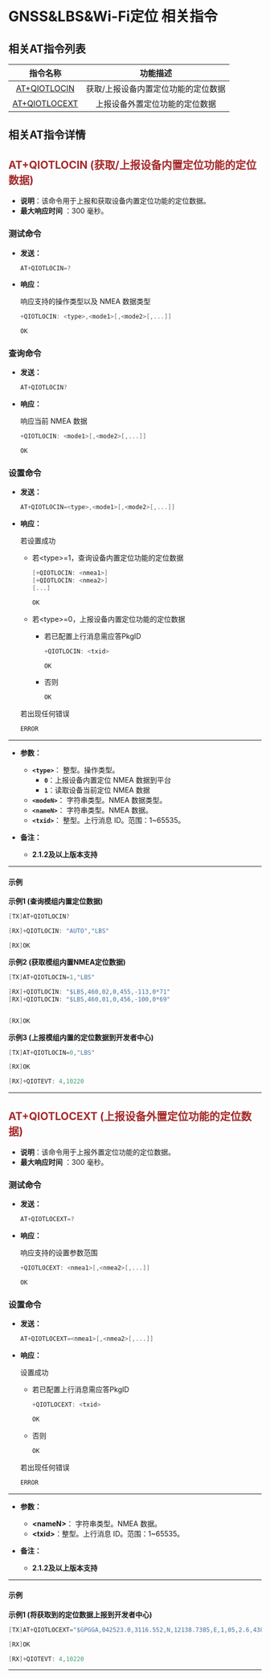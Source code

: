 # GNSS&LBS&Wi-Fi定位 相关指令
## **相关AT指令列表**

|            指令名称             |              功能描述               |
| :-----------------------------: | :---------------------------------: |
|  [AT+QIOTLOCIN](#AT+QIOTLOCIN)  | 获取/上报设备内置定位功能的定位数据 |
| [AT+QIOTLOCEXT](#AT+QIOTLOCEXT) |   上报设备外置定位功能的定位数据    |

## **相关AT指令详情**

<span id="AT+QIOTLOCIN">  </span>

## <span style="color:#A52A2A">__AT+QIOTLOCIN (获取/上报设备内置定位功能的定位数据)__</span>

* __说明__：该命令用于上报和获取设备内置定位功能的定位数据。
* __最大响应时间__ ：300 毫秒。

### **测试命令**

* __发送：__

	```c
	AT+QIOTLOCIN=?
	```	
* __响应：__

	响应支持的操作类型以及 NMEA 数据类型

	```c
	+QIOTLOCIN: <type>,<mode1>[,<mode2>[,...]]
	
	OK
	```

### **查询命令**

* __发送：__

	```c
	AT+QIOTLOCIN?
	```	
* __响应：__

	响应当前 NMEA 数据

	```c
	+QIOTLOCIN: <mode1>[,<mode2>[,...]]
	
	OK
	```

### **设置命令**

* __发送：__

	```c
	AT+QIOTLOCIN=<type>,<mode1>[,<mode2>[,...]]
	```	
* __响应：__

	若设置成功
	* 若\<type\>=1，查询设备内置定位功能的定位数据
	
		```c
		[+QIOTLOCIN: <nmea1>]
		[+QIOTLOCIN: <nmea2>]
		[...]
		
		OK
		```	
	* 若\<type\>=0，上报设备内置定位功能的定位数据
		* 若已配置上行消息需应答PkgID
	
			```c
			+QIOTLOCIN: <txid>
			
			OK
			```
		* 否则
			```c
			OK
			```
	若出现任何错误
	```c
	ERROR
	```	

---

* __参数：__
	* __`<type>`__： 整型。操作类型。
		* __`0`__：上报设备内置定位 NMEA 数据到平台
		* __`1`__：读取设备当前定位 NMEA 数据
	* __`<modeN>`__： 字符串类型。NMEA 数据类型。
	* __`<nameN>`__： 字符串类型。NMEA 数据。
	* __`<txid>`__： 整型。上行消息 ID。范围：1~65535。

* __备注：__
	* __2.1.2及以上版本支持__

---

#### **示例**
__示例1 (查询模组内置定位数据)__  
```c
[TX]AT+QIOTLOCIN?

[RX]+QIOTLOCIN: "AUTO","LBS"

[RX]OK
```

__示例2 (获取模组内置NMEA定位数据)__  

```c
[TX]AT+QIOTLOCIN=1,"LBS"

[RX]+QIOTLOCIN: "$LBS,460,02,0,455,-113,0*71"
[RX]+QIOTLOCIN: "$LBS,460,01,0,456,-100,0*69"


[RX]OK
```

__示例3 (上报模组内置的定位数据到开发者中心)__  

```c
[TX]AT+QIOTLOCIN=0,"LBS"

[RX]OK

[RX]+QIOTEVT: 4,10220
```

***

<span id="AT+QIOTLOCEXT">  </span>

## <span style="color:#A52A2A">__AT+QIOTLOCEXT (上报设备外置定位功能的定位数据)__</span>

* __说明__：该命令用于上报外置定位功能的定位数据。
* __最大响应时间__ ：300 毫秒。

### 测试命令

* __发送：__

	```c
	AT+QIOTLOCEXT=?
	```	
* __响应：__

	响应支持的设置参数范围

	```c
	+QIOTLOCEXT: <nmea1>[,<nmea2>[,...]]

	OK
	```
### **设置命令**

* __发送：__

	```c
	AT+QIOTLOCEXT=<nmea1>[,<nmea2>[,...]]
	```	
* __响应：__

	设置成功
	* 若已配置上行消息需应答PkgID
		```c
		+QIOTLOCEXT: <txid>
		
		OK
		```
	* 否则
		```c
		OK
		```
	
	若出现任何错误
	```c
	ERROR
	```	

---

* __参数：__
	* __\<nameN\>__： 字符串类型。NMEA 数据。
	* __\<txid\>__：整型。上行消息 ID。范围：1~65535。

* __备注：__
	* __2.1.2及以上版本支持__

---

#### **示例**
__示例1 (将获取到的定位数据上报到开发者中心)__  
```c
[TX]AT+QIOTLOCEXT="$GPGGA,042523.0,3116.552,N,12138.7385,E,1,05,2.6,438.5,M,-28.0,M,,*78"

[RX]OK

[RX]+QIOTEVT: 4,10220
```
***